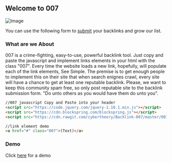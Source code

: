 ## Welcome to 007

![Image](https://encrypted-tbn0.gstatic.com/images?q=tbn:ANd9GcTrXEWum2fU8wSXhz-FcgCuS7g0MgLm32oMGtXwYEuS7jAg_JozEQ) 


You can use the following form to [submit](https://goo.gl/forms/cOYU57mxBtrD7mWh1) your backlinks and grow our list. 

### What are we About

007 is a crime-fighting, easy-to-use, powerful backlink tool. Just copy and paste the javascript and implement links elements in your html with the class "007". Every time the website loads a new link, hopefully, will populate each of the link elements, See Simple. The premise is to get enough people to implement this on their site that when search enignes crawl, every site will have a chance to get at least one reputable backlink. Please, we want to keep this community spam free, so only post reputable site to the backlink submission form. "Do unto others as you would have them do unto you".

```markdown
//007 javascript Copy and Paste into your header
<script src="https://code.jquery.com/jquery-1.10.1.min.js"></script>
<script src="https://cdn.blockspring.com/blockspring.js"></script>
<script src="https://cdn.rawgit.com/cybertheory/Backlink-007/master/007.js"></script>

//link element demo
<a href="#" class="007">(Text)</a>
```
### Demo
Click [here](demo.html) for a demo
 

